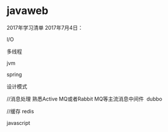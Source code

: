 # javaweb
2017年学习清单 2017年7月4日：

I/O

多线程

jvm

spring 

设计模式

//消息处理
熟悉Active MQ或者Rabbit MQ等主流消息中间件  dubbo

//缓存
redis


javascript




